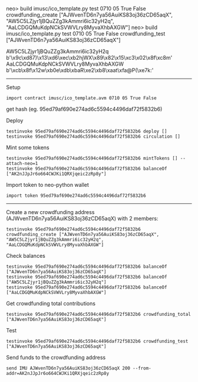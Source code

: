 neo> build imusc/ico_template.py test 0710 05 True False crowdfunding_create ["AJWvenTD6n7ya56AuiKS83oj36zCD65aqX", "AW5C5LZjyr1jBQuZZg3kAmmri6ic32yH2q", "AaLCDGQMuKdpNCkSVWVLry8MyvaXhbAXGW"]
neo> build imusc/ico_template.py test 0710 05 True False crowdfunding_test ["AJWvenTD6n7ya56AuiKS83oj36zCD65aqX"]


AW5C5LZjyr1jBQuZZg3kAmmri6ic32yH2q    b'\x9c\xd87)\x13\xd6\xec\xb2hjWX\x89\x82\x15\xc3\x02\x8f\xc8m'
AaLCDGQMuKdpNCkSVWVLry8MyvaXhbAXGW    b'\xcb\x8f\x12w\xb0e\xdb\xbaR\xe2\xb8\xaat\xfa@P(\xe7k:'


-----

Setup

    import contract imusc/ico_template.avm 0710 05 True False

get hash (eg. 95ed79af690e274ad6c5594c4496daf72f5832b6)

Deploy

    testinvoke 95ed79af690e274ad6c5594c4496daf72f5832b6 deploy []
    testinvoke 95ed79af690e274ad6c5594c4496daf72f5832b6 circulation []

Mint some tokens

    testinvoke 95ed79af690e274ad6c5594c4496daf72f5832b6 mintTokens [] --attach-neo=1
    testinvoke 95ed79af690e274ad6c5594c4496daf72f5832b6 balanceOf ["AK2nJJpJr6o664CWJKi1QRXjqeic2zRp8y"]

Import token to neo-python wallet

    import token 95ed79af690e274ad6c5594c4496daf72f5832b6

----

Create a new crowdfunding address (AJWvenTD6n7ya56AuiKS83oj36zCD65aqX) with 2 members:

    testinvoke 95ed79af690e274ad6c5594c4496daf72f5832b6 crowdfunding_create ["AJWvenTD6n7ya56AuiKS83oj36zCD65aqX", "AW5C5LZjyr1jBQuZZg3kAmmri6ic32yH2q", "AaLCDGQMuKdpNCkSVWVLry8MyvaXhbAXGW"]

Check balances

    testinvoke 95ed79af690e274ad6c5594c4496daf72f5832b6 balanceOf ["AJWvenTD6n7ya56AuiKS83oj36zCD65aqX"]
    testinvoke 95ed79af690e274ad6c5594c4496daf72f5832b6 balanceOf ["AW5C5LZjyr1jBQuZZg3kAmmri6ic32yH2q"]
    testinvoke 95ed79af690e274ad6c5594c4496daf72f5832b6 balanceOf ["AaLCDGQMuKdpNCkSVWVLry8MyvaXhbAXGW"]

Get crowdfunding total contributions

    testinvoke 95ed79af690e274ad6c5594c4496daf72f5832b6 crowdfunding_total ["AJWvenTD6n7ya56AuiKS83oj36zCD65aqX"]

Test

    testinvoke 95ed79af690e274ad6c5594c4496daf72f5832b6 crowdfunding_test ["AJWvenTD6n7ya56AuiKS83oj36zCD65aqX"]

Send funds to the crowdfunding address

    send IMU AJWvenTD6n7ya56AuiKS83oj36zCD65aqX 200 --from-addr=AK2nJJpJr6o664CWJKi1QRXjqeic2zRp8y
